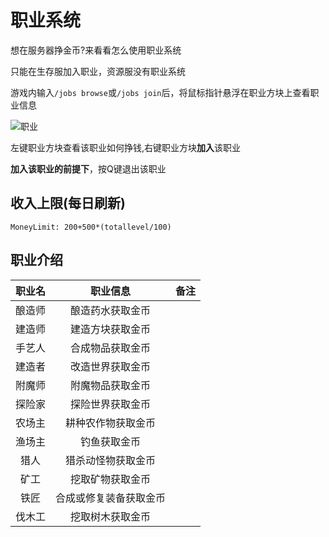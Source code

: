 # 职业系统

想在服务器挣金币?来看看怎么使用职业系统

只能在生存服加入职业，资源服没有职业系统

游戏内输入`/jobs browse`或`/jobs join`后，将鼠标指针悬浮在职业方块上查看职业信息

![职业](/images/职业.png)

左键职业方块查看该职业如何挣钱,右键职业方块**加入**该职业

**加入该职业的前提下**，按Q键退出该职业

## 收入上限(每日刷新)

`MoneyLimit: 200+500*(totallevel/100)`

## 职业介绍

|  职业名   |               职业信息               |                            备注                            |
| :---------: | :----------------------------------: | :--------------------------------------------------------: |
|  酿造师  |     酿造药水获取金币     |
|  建造师  |        建造方块获取金币  |
|  手艺人  |      合成物品获取金币    |
|  建造者  |        改造世界获取金币  |
|  附魔师  |       附魔物品获取金币   |
|  探险家  |      探险世界获取金币    |
|  农场主  |       耕种农作物获取金币   |
|  渔场主  |       钓鱼获取金币   |
|  猎人  |     猎杀动怪物获取金币     |
|  矿工  |     挖取矿物获取金币     |
|  铁匠  |       合成或修复装备获取金币   |
|  伐木工  |     挖取树木获取金币     |